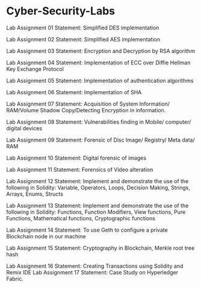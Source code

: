 # Cyber-Security-Labs
Lab Assignment 01 Statement: Simplified DES implementation

Lab Assignment 02 Statement: Simplified AES implementation

Lab Assignment 03 Statement: Encryption and Decryption by RSA algorithm

Lab Assignment 04 Statement: Implementation of ECC over Diffie Hellman Key Exchange Protocol

Lab Assignment 05 Statement: Implementation of authentication algorithms

Lab Assignment 06 Statement: Implementation of SHA

Lab Assignment 07 Statement: Acquisition of System Information/ RAM/Volume Shadow
Copy/Detecting Encryption in information.

Lab Assignment 08 Statement: Vulnerabilities finding in Mobile/ computer/ digital devices

Lab Assignment 09 Statement: Forensic of Disc Image/ Registry/ Meta data/ RAM

Lab Assignment 10 Statement: Digital forensic of images

Lab Assignment 11 Statement: Forensics of Video alteration

Lab Assignment 12 Statement: Implement and demonstrate the use of the following in Solidity:
Variable, Operators, Loops, Decision Making, Strings, Arrays, Enums, Structs

Lab Assignment 13 Statement: Implement and demonstrate the use of the following in Solidity:
Functions, Function Modifiers, View functions, Pure Functions, Mathematical functions,
Cryptographic functions

Lab Assignment 14 Statement: To use Geth to configure a private Blockchain node in our machine

Lab Assignment 15 Statement: Cryptography in Blockchain, Merkle root tree hash

Lab Assignment 16 Statement: Creating Transactions using Solidity and Remix IDE
Lab Assignment 17 Statement: Case Study on Hyperledger Fabric.
